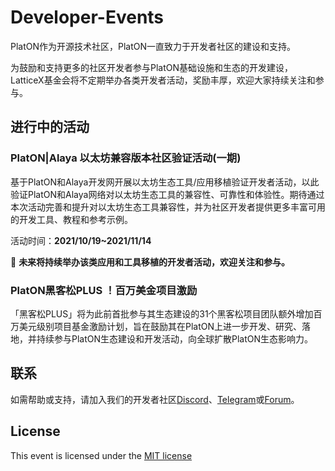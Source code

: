 # Developer-Events



PlatON作为开源技术社区，PlatON一直致力于开发者社区的建设和支持。

为鼓励和支持更多的社区开发者参与PlatON基础设施和生态的开发建设，LatticeX基金会将不定期举办各类开发者活动，奖励丰厚，欢迎大家持续关注和参与。



## 进行中的活动

### PlatON|Alaya 以太坊兼容版本社区验证活动(一期)

基于PlatON和Alaya开发网开展以太坊生态工具/应用移植验证开发者活动，以此验证PlatON和Alaya网络对以太坊生态工具的兼容性、可靠性和体验性。期待通过本次活动完善和提升对以太坊生态工具兼容性，并为社区开发者提供更多丰富可用的开发工具、教程和参考示例。

活动时间：**2021/10/19~2021/11/14**

🎊 **未来将持续举办该类应用和工具移植的开发者活动，欢迎关注和参与。**



### PlatON黑客松PLUS ！百万美金项目激励

「黑客松PLUS」将为此前首批参与其生态建设的31个黑客松项目团队额外增加百万美元级别项目基金激励计划，旨在鼓励其在PlatON上进一步开发、研究、落地，并持续参与PlatON生态建设和开发活动，向全球扩散PlatON生态影响力。



## 联系

如需帮助或支持，请加入我们的开发者社区[Discord](https://discord.gg/jAjFzJ3Cff)、[Telegram](https://t.me/joinchat/LhO63AsZ_iozZGNl)或[Forum](https://forum.latticex.foundation/)。



## License

This event is licensed under the  [MIT license](https://github.com/AlayaNetwork/Developer-Events/blob/main/LICENSE.md)